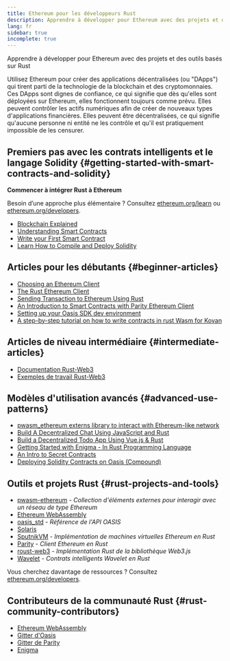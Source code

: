 ```yaml
---
title: Ethereum pour les développeurs Rust
description: Apprendre à développer pour Ethereum avec des projets et des outils basés sur Rust
lang: fr
sidebar: true
incomplete: true
---
```


<div class="featured">Apprendre à développer pour Ethereum avec des projets et des outils basés sur Rust</div>

Utilisez Ethereum pour créer des applications décentralisées (ou "DApps") qui tirent parti de la technologie de la blockchain et des cryptomonnaies. Ces DApps sont dignes de confiance, ce qui signifie que dès qu'elles sont déployées sur Ethereum, elles fonctionnent toujours comme prévu. Elles peuvent contrôler les actifs numériques afin de créer de nouveaux types d'applications financières. Elles peuvent être décentralisées, ce qui signifie qu'aucune personne ni entité ne les contrôle et qu'il est pratiquement impossible de les censurer.

## Premiers pas avec les contrats intelligents et le langage Solidity {#getting-started-with-smart-contracts-and-solidity}

**Commencer à intégrer Rust à Ethereum**

Besoin d’une approche plus élémentaire ? Consultez [ethereum.org/learn](/learn/) ou [ethereum.org/developers](/developers/).

- [Blockchain Explained](https://kauri.io/article/d55684513211466da7f8cc03987607d5/blockchain-explained)
- [Understanding Smart Contracts](https://kauri.io/article/e4f66c6079e74a4a9b532148d3158188/ethereum-101-part-5-the-smart-contract)
- [Write your First Smart Contract](https://kauri.io/article/124b7db1d0cf4f47b414f8b13c9d66e2/remix-ide-your-first-smart-contract)
- [Learn How to Compile and Deploy Solidity](https://kauri.io/article/973c5f54c4434bb1b0160cff8c695369/understanding-smart-contract-compilation-and-deployment)

## Articles pour les débutants {#beginner-articles}

- [Choosing an Ethereum Client](https://www.trufflesuite.com/docs/truffle/reference/choosing-an-ethereum-client)
- [The Rust Ethereum Client](https://wiki.parity.io/Setup)
- [Sending Transaction to Ethereum Using Rust](https://kauri.io/article/97c85229c66445759bb0ce642224d364/sending-ethereum-transactions-with-rust)
- [An Introduction to Smart Contracts with Parity Ethereum Client](https://wiki.parity.io/Smart-Contracts)
- [Setting up your Oasis SDK dev environment](https://docs.oasis.dev/oasis-sdk/guide/getting-started)
- [A step-by-step tutorial on how to write contracts in rust Wasm for Kovan](https://github.com/paritytech/pwasm-tutorial)

## Articles de niveau intermédiaire {#intermediate-articles}

- [Documentation Rust-Web3](https://tomusdrw.github.io/rust-web3/web3/index.html)
- [Exemples de travail Rust-Web3](https://github.com/tomusdrw/rust-web3/blob/master/examples)

## Modèles d'utilisation avancés {#advanced-use-patterns}

- [pwasm_ethereum externs library to interact with Ethereum-like network](https://github.com/openethereum/pwasm-ethereum)
- [Build A Decentralized Chat Using JavaScript and Rust](https://medium.com/perlin-network/build-a-decentralized-chat-using-javascript-rust-webassembly-c775f8484b52)
- [Build a Decentralized Todo App Using Vue.js & Rust ](https://medium.com/@jjmace01/build-a-decentralized-todo-app-using-vue-js-rust-webassembly-5381a1895beb)
- [Getting Started with Enigma - In Rust Programming Language](https://blog.enigma.co/getting-started-with-discovery-the-rust-programming-language-4d1e0b06de15)
- [An Intro to Secret Contracts](https://blog.enigma.co/getting-started-with-enigma-an-intro-to-secret-contracts-cdba4fe501c2)
- [Deploying Solidity Contracts on Oasis (Compound)](https://docs.oasis.dev/tutorials/deploy-solidity.html#deploy-using-truffle)

## Outils et projets Rust {#rust-projects-and-tools}

- [pwasm-ethereum](https://github.com/paritytech/pwasm-ethereum) - _Collection d'éléments externes pour interagir avec un réseau de type Ethereum_
- [Ethereum WebAssembly](https://ewasm.readthedocs.io/en/mkdocs/)
- [oasis_std](https://docs.rs/oasis-std/0.2.7/oasis_std/) - _Référence de l'API OASIS_
- [Solaris](https://github.com/paritytech/sol-rs)
- [SputnikVM](https://github.com/sorpaas/rust-evm) - _Implémentation de machines virtuelles Ethereum en Rust_
- [Parity](https://github.com/paritytech/parity-ethereum) - _Client Ethereum en Rust_
- [roust-web3](https://github.com/tomusdrw/rust-web3) - _Implémentation Rust de la bibliothèque Web3.js_
- [Wavelet](https://wavelet.perlin.net/docs/smart-contracts) - _Contrats intelligents Wavelet en Rust_

Vous cherchez davantage de ressources ? Consultez [ethereum.org/developers](/developers/).

## Contributeurs de la communauté Rust {#rust-community-contributors}

- [Ethereum WebAssembly](https://gitter.im/ewasm/Lobby)
- [Gitter d'Oasis](https://gitter.im/Oasis-official/Lobby)
- [Gitter de Parity](https://gitter.im/paritytech/parity)
- [Enigma](https://discord.gg/SJK32GY)
